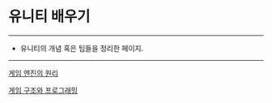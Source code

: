 # 유니티 배우기

---

- 유니티의 개념 혹은 팁들을 정리한 페이지.

---

[게임 엔진의 원리](%E1%84%8B%E1%85%B2%E1%84%82%E1%85%B5%E1%84%90%E1%85%B5%20%E1%84%87%E1%85%A2%E1%84%8B%E1%85%AE%E1%84%80%E1%85%B5%203ba5dc0f00d64017903721d38c9b69c7/%E1%84%80%E1%85%A6%E1%84%8B%E1%85%B5%E1%86%B7%20%E1%84%8B%E1%85%A6%E1%86%AB%E1%84%8C%E1%85%B5%E1%86%AB%E1%84%8B%E1%85%B4%20%E1%84%8B%E1%85%AF%E1%86%AB%E1%84%85%E1%85%B5%201eda1048c2474792b7e2c3834e2380ea.md)

[게임 구조와 프로그래밍](%E1%84%8B%E1%85%B2%E1%84%82%E1%85%B5%E1%84%90%E1%85%B5%20%E1%84%87%E1%85%A2%E1%84%8B%E1%85%AE%E1%84%80%E1%85%B5%203ba5dc0f00d64017903721d38c9b69c7/%E1%84%80%E1%85%A6%E1%84%8B%E1%85%B5%E1%86%B7%20%E1%84%80%E1%85%AE%E1%84%8C%E1%85%A9%E1%84%8B%E1%85%AA%20%E1%84%91%E1%85%B3%E1%84%85%E1%85%A9%E1%84%80%E1%85%B3%E1%84%85%E1%85%A2%E1%84%86%E1%85%B5%E1%86%BC%203ee07a5ba061489796e245e30cabda14.md)